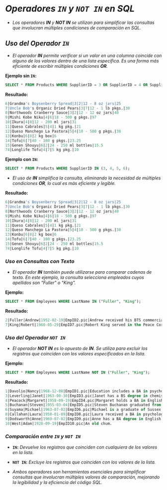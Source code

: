 <!-- Autor: Daniel Benjamin Perez Morales -->
<!-- GitHub: https://github.com/DanielPerezMoralesDev13 -->
<!-- Correo electrónico: danielperezdev@proton.me -->

# ***Operadores `IN` y `NOT IN` en SQL***

- *Los operadores **IN** y **NOT IN** se utilizan para simplificar las consultas que involucran múltiples condiciones de comparación en SQL.*

## ***Uso del Operador `IN`***

- *El operador **IN** permite verificar si un valor en una columna coincide con alguno de los valores dentro de una lista específica. Es una forma más eficiente de escribir múltiples condiciones **OR**.*

**Ejemplo sin `IN`:**

```sql
SELECT * FROM Products WHERE SupplierID = 3 OR SupplierID = 4 OR SupplierID = 5 OR SupplierID = 6;
```

**Resultado:**

```sql
6|Grandma's Boysenberry Spread|3|2|12 - 8 oz jars|25
7|Uncle Bob's Organic Dried Pears|3|7|12 - 1 lb pkgs.|30
8|Northwoods Cranberry Sauce|3|2|12 - 12 oz jars|40
9|Mishi Kobe Niku|4|6|18 - 500 g pkgs.|97
10|Ikura|4|8|12 - 200 ml jars|31
11|Queso Cabrales|5|4|1 kg pkg.|21
12|Queso Manchego La Pastora|5|4|10 - 500 g pkgs.|38
13|Konbu|6|8|2 kg box|6
14|Tofu|6|7|40 - 100 g pkgs.|23.25
15|Genen Shouyu|6|2|24 - 250 ml bottles|15.5
74|Longlife Tofu|4|7|5 kg pkg.|10
```

**Ejemplo con `IN`:**

```sql
SELECT * FROM Products WHERE SupplierID IN (3, 4, 5, 6);
```

- *El uso de **IN** simplifica la consulta, eliminando la necesidad de múltiples condiciones **OR**, lo cual es más eficiente y legible.*

**Resultado:**

```sql
6|Grandma's Boysenberry Spread|3|2|12 - 8 oz jars|25
7|Uncle Bob's Organic Dried Pears|3|7|12 - 1 lb pkgs.|30
8|Northwoods Cranberry Sauce|3|2|12 - 12 oz jars|40
9|Mishi Kobe Niku|4|6|18 - 500 g pkgs.|97
10|Ikura|4|8|12 - 200 ml jars|31
11|Queso Cabrales|5|4|1 kg pkg.|21
12|Queso Manchego La Pastora|5|4|10 - 500 g pkgs.|38
13|Konbu|6|8|2 kg box|6
14|Tofu|6|7|40 - 100 g pkgs.|23.25
15|Genen Shouyu|6|2|24 - 250 ml bottles|15.5
74|Longlife Tofu|4|7|5 kg pkg.|10
```

### ***Uso en Consultas con Texto***

- *El operador **IN** también puede utilizarse para comparar cadenas de texto. En este ejemplo, la consulta selecciona empleados cuyos apellidos son "Fuller" o "King".*

**Ejemplo:**

```sql
SELECT * FROM Employees WHERE LastName IN ("Fuller", "King");
```

**Resultado:**

```sql
2|Fuller|Andrew|1952-02-19|EmpID2.pic|Andrew received his BTS commercial and a Ph.D. in international marketing from the University of Dallas. He is fluent in French and Italian and reads German. He joined the company as a sales representative, was promoted to sales manager and was then named vice president of sales.
7|King|Robert|1960-05-29|EmpID7.pic|Robert King served in the Peace Corps and traveled extensively before completing his degree in English at the University of Michigan and then joining the company. After completing a course entitled 'Selling in Europe', he was transferred to the London office.
```

### ***Uso del Operador `NOT IN`***

- *El operador **NOT IN** es lo opuesto de **IN**. Se utiliza para excluir los registros que coinciden con los valores especificados en la lista.*

**Ejemplo:**

```sql
SELECT * FROM Employees WHERE LastName NOT IN ("Fuller", "King");
```

**Resultado:**

```sql
1|Davolio|Nancy|1968-12-08|EmpID1.pic|Education includes a BA in psychology from Colorado State University. She also completed (The Art of the Cold Call). Nancy is a member of 'Toastmasters International'.
3|Leverling|Janet|1963-08-30|EmpID3.pic|Janet has a BS degree in chemistry from Boston College). She has also completed a certificate program in food retailing management. Janet was hired as a sales associate and was promoted to sales representative.
4|Peacock|Margaret|1958-09-19|EmpID4.pic|Margaret holds a BA in English literature from Concordia College and an MA from the American Institute of Culinary Arts. She was temporarily assigned to the London office before returning to her permanent post in Seattle.
5|Buchanan|Steven|1955-03-04|EmpID5.pic|Steven Buchanan graduated from St. Andrews University, Scotland, with a BSC degree. Upon joining the company as a sales representative, he spent 6 months in an orientation program at the Seattle office and then returned to his permanent post in London, where he was promoted to sales manager. Mr. Buchanan has completed the courses 'Successful Telemarketing' and 'International Sales Management'. He is fluent in French.
6|Suyama|Michael|1963-07-02|EmpID6.pic|Michael is a graduate of Sussex University (MA, economics) and the University of California at Los Angeles (MBA, marketing). He has also taken the courses 'Multi-Cultural Selling' and 'Time Management for the Sales Professional'. He is fluent in Japanese and can read and write French, Portuguese, and Spanish.
8|Callahan|Laura|1958-01-09|EmpID8.pic|Laura received a BA in psychology from the University of Washington. She has also completed a course in business French. She reads and writes French.
9|Dodsworth|Anne|1969-07-02|EmpID9.pic|Anne has a BA degree in English from St. Lawrence College. She is fluent in French and German.
10|West|Adam|1928-09-19|EmpID10.pic|An old chum.
```

### ***Comparación entre `IN` y `NOT IN`***

- **`IN`:** *Devuelve los registros que coinciden con cualquiera de los valores en la lista.*
- **`NOT IN`:** *Excluye los registros que coinciden con los valores de la lista.*

- *Ambos operadores son herramientas esenciales para simplificar consultas que involucran múltiples valores de comparación, mejorando la legibilidad y la eficiencia del código SQL.*
